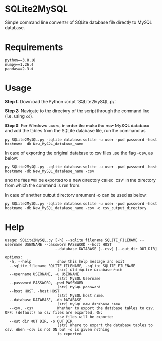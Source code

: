# SQLite2MySQL

Simple command line converter of SQLite database file directly to MySQL database.

# Requirements
```
python==3.8.18
numpy==1.26.4
pandas==2.3.0
```

# Usage

**Step 1:** Download the Python script `SQLite2MySQL.py'.

**Step 2:** Navigate to the directory of the script through the command line (i.e. using `cd`).

**Step 3:** For Windows users, in order the make the new MySQL database and add the tables from the SQLite database file, run the command as:
```
py SQLite2MySQL.py -sqlite database.sqlite -u user -pwd password -host hostname -db New_MySQL_database_name
```

In case of exporting the original database to csv files use the flag -csv, as below: 
```
py SQLite2MySQL.py -sqlite database.sqlite -u user -pwd password -host hostname -db New_MySQL_database_name -csv
```
and the files will be exported to a new directory called 'csv' in the directory from which the command is run from.


In case of another output directory argument -o can be used as below:
```
py SQLite2MySQL.py -sqlite database.sqlite -u user -pwd password -host hostname -db New_MySQL_database_name -csv -o csv_output_directory
```

# Help

```
usage: SQLite2MySQL.py [-h] --sqlite_filename SQLITE_FILENAME --username USERNAME --password PASSWORD --host HOST
                       --database DATABASE [--csv] [--out_dir OUT_DIR]

options:
  -h, --help            show this help message and exit
  --sqlite_filename SQLITE_FILENAME, -sqlite SQLITE_FILENAME
                        (str) Old SQLite Database Path
  --username USERNAME, -u USERNAME
                        (str) MySQL Username
  --password PASSWORD, -pwd PASSWORD
                        (str) MySQL password
  --host HOST, -host HOST
                        (str) MySQL host name.
  --database DATABASE, -db DATABASE
                        (str) MySQL new database name.
  --csv, -csv           Whether to export the database tables to csv. OFF: (default) no csv files are exported, ON:
                        csv files will be exported
  --out_dir OUT_DIR, -o OUT_DIR
                        (str) Where to export the database tables to csv. When -csv is not ON but -o is given nothing
                        is exported.
```
